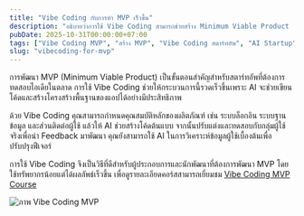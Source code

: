 ```yaml
---
title: "Vibe Coding กับการทำ MVP เร็วขึ้น"
description: "อธิบายว่าการใช้ Vibe Coding สามารถช่วยสร้าง Minimum Viable Product (MVP) ได้เร็วขึ้นอย่างไร"
pubDate: 2025-10-31T00:00:00+07:00
tags: ["Vibe Coding MVP", "สร้าง MVP", "Vibe Coding สตาร์ทอัพ", "AI Startup"]
slug: "vibecoding-for-mvp"
---
```

การพัฒนา MVP (Minimum Viable Product) เป็นขั้นตอนสำคัญสำหรับสตาร์ทอัพที่ต้องการทดสอบไอเดียในตลาด การใช้ Vibe Coding ช่วยให้กระบวนการนี้รวดเร็วขึ้นเพราะ AI จะช่วยเขียนโค้ดและสร้างโครงสร้างพื้นฐานของแอปได้อย่างมีประสิทธิภาพ

ด้วย Vibe Coding คุณสามารถกำหนดคุณสมบัติหลักของผลิตภัณฑ์ เช่น ระบบล็อกอิน ระบบฐานข้อมูล และส่วนติดต่อผู้ใช้ แล้วให้ AI ช่วยสร้างโค้ดต้นแบบ จากนั้นปรับแต่งและทดสอบกับกลุ่มผู้ใช้จริงเพื่อนำ Feedback มาพัฒนา คุณยังสามารถใช้ AI ในการวิเคราะห์ข้อมูลผู้ใช้เบื้องต้นเพื่อปรับปรุงฟีเจอร์

การใช้ Vibe Coding จึงเป็นวิธีที่ดีสำหรับผู้ประกอบการและนักพัฒนาที่ต้องการพัฒนา MVP โดยใช้ทรัพยากรน้อยแต่ได้ผลลัพธ์เร็วขึ้น เพื่อดูรายละเอียดคอร์สสามารถเยี่ยมชม [Vibe Coding MVP Course](https://www.aiunlockinnovations.com/vibe-coding-mvp)

![ภาพ Vibe Coding MVP](vibe-coding-mvp.jpg "Vibe Coding สำหรับ MVP")
